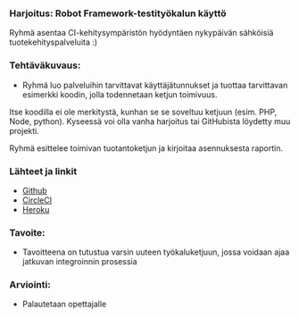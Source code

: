 ### Harjoitus: Robot Framework-testityökalun käyttö


Ryhmä asentaa CI-kehitysympäristön hyödyntäen nykypäivän sähköisiä tuotekehityspalveluita :) 


 




### Tehtäväkuvaus:

* Ryhmä luo palveluihin tarvittavat käyttäjätunnukset ja tuottaa tarvittavan esimerkki koodin, jolla  todennetaan ketjun toimivuus. 

Itse koodilla ei ole merkitystä, kunhan se se soveltuu ketjuun (esim. PHP, Node, python). Kyseessä voi olla vanha harjoitus tai GitHubista löydetty muu projekti.

Ryhmä esittelee toimivan tuotantoketjun ja kirjoitaa asennuksesta raportin.


### Lähteet ja linkit

* [Github](http://github.com)
* [CircleCI](https://circleci.com/)
* [Heroku](https://www.heroku.com/)


### Tavoite:

* Tavoitteena on tutustua varsin uuteen työkaluketjuun, jossa voidaan ajaa jatkuvan integroinnin prosessia



### Arviointi:

* Palautetaan opettajalle 



